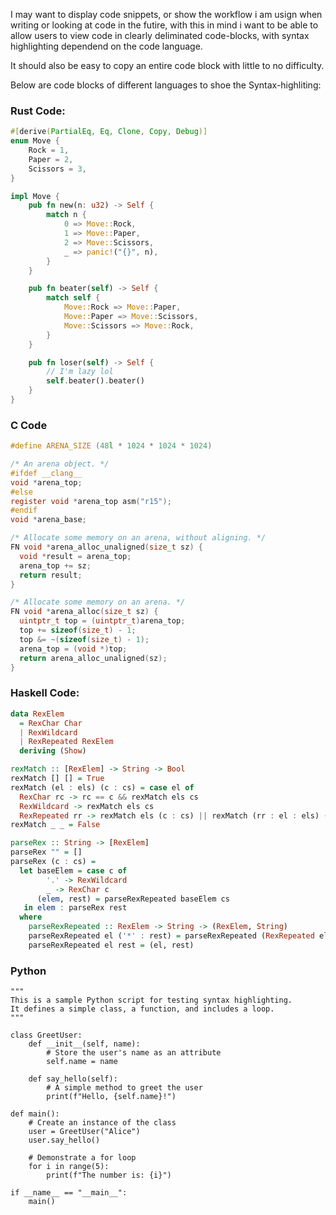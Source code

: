 I may want to display code snippets, or show the workflow i am usign when writing or looking at code in the futire, with this in mind i want to be able to allow users to view code in clearly deliminated code-blocks, with syntax highlighting dependend on the code language.

It should also be easy to copy an entire code block with little to no difficulty.

Below are code blocks of different languages to shoe the Syntax-highliting:

### Rust Code:

```rust
#[derive(PartialEq, Eq, Clone, Copy, Debug)]
enum Move {
    Rock = 1,
    Paper = 2,
    Scissors = 3,
}

impl Move {
    pub fn new(n: u32) -> Self {
        match n {
            0 => Move::Rock,
            1 => Move::Paper,
            2 => Move::Scissors,
            _ => panic!("{}", n),
        }
    }

    pub fn beater(self) -> Self {
        match self {
            Move::Rock => Move::Paper,
            Move::Paper => Move::Scissors,
            Move::Scissors => Move::Rock,
        }
    }

    pub fn loser(self) -> Self {
        // I'm lazy lol
        self.beater().beater()
    }
}
```

### C Code

```c
#define ARENA_SIZE (48l * 1024 * 1024 * 1024)

/* An arena object. */
#ifdef __clang__
void *arena_top;
#else
register void *arena_top asm("r15");
#endif
void *arena_base;

/* Allocate some memory on an arena, without aligning. */
FN void *arena_alloc_unaligned(size_t sz) {
  void *result = arena_top;
  arena_top += sz;
  return result;
}

/* Allocate some memory on an arena. */
FN void *arena_alloc(size_t sz) {
  uintptr_t top = (uintptr_t)arena_top;
  top += sizeof(size_t) - 1;
  top &= ~(sizeof(size_t) - 1);
  arena_top = (void *)top;
  return arena_alloc_unaligned(sz);
}
```

### Haskell Code:

```haskell
data RexElem
  = RexChar Char
  | RexWildcard
  | RexRepeated RexElem
  deriving (Show)

rexMatch :: [RexElem] -> String -> Bool
rexMatch [] [] = True
rexMatch (el : els) (c : cs) = case el of
  RexChar rc -> rc == c && rexMatch els cs
  RexWildcard -> rexMatch els cs
  RexRepeated rr -> rexMatch els (c : cs) || rexMatch (rr : el : els) (c : cs)
rexMatch _ _ = False

parseRex :: String -> [RexElem]
parseRex "" = []
parseRex (c : cs) =
  let baseElem = case c of
        '.' -> RexWildcard
        _ -> RexChar c
      (elem, rest) = parseRexRepeated baseElem cs
   in elem : parseRex rest
  where
    parseRexRepeated :: RexElem -> String -> (RexElem, String)
    parseRexRepeated el ('*' : rest) = parseRexRepeated (RexRepeated el) rest
    parseRexRepeated el rest = (el, rest)
```

### Python

```
"""
This is a sample Python script for testing syntax highlighting.
It defines a simple class, a function, and includes a loop.
"""

class GreetUser:
    def __init__(self, name):
        # Store the user's name as an attribute
        self.name = name
    
    def say_hello(self):
        # A simple method to greet the user
        print(f"Hello, {self.name}!")

def main():
    # Create an instance of the class
    user = GreetUser("Alice")
    user.say_hello()

    # Demonstrate a for loop
    for i in range(5):
        print(f"The number is: {i}")

if __name__ == "__main__":
    main()
```
